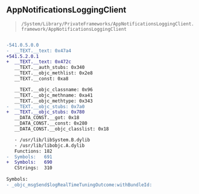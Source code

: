 ## AppNotificationsLoggingClient

> `/System/Library/PrivateFrameworks/AppNotificationsLoggingClient.framework/AppNotificationsLoggingClient`

```diff

-541.0.5.0.0
-  __TEXT.__text: 0x47a4
+541.5.2.0.1
+  __TEXT.__text: 0x472c
   __TEXT.__auth_stubs: 0x340
   __TEXT.__objc_methlist: 0x2e8
   __TEXT.__const: 0xa8

   __TEXT.__objc_classname: 0x96
   __TEXT.__objc_methname: 0xa41
   __TEXT.__objc_methtype: 0x343
-  __TEXT.__objc_stubs: 0x7a0
+  __TEXT.__objc_stubs: 0x780
   __DATA_CONST.__got: 0x18
   __DATA_CONST.__const: 0x280
   __DATA_CONST.__objc_classlist: 0x18

   - /usr/lib/libSystem.B.dylib
   - /usr/lib/libobjc.A.dylib
   Functions: 182
-  Symbols:   691
+  Symbols:   690
   CStrings:  310
 
Symbols:
- _objc_msgSend$logRealTimeTuningOutcome:withBundleId:

```

